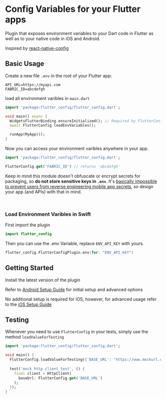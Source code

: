 # Config Variables for your Flutter apps

Plugin that exposes environment variables to your Dart code in Flutter as well as to your native code in iOS and Android.

Inspired by [react-native-config](https://github.com/luggit/react-native-config)

## Basic Usage

Create a new file `.env` in the root of your Flutter app:

```
API_URL=https://myapi.com
FABRIC_ID=abcdefgh
```

load all environment varibles in `main.dart`

```dart
import 'package:flutter_config/flutter_config.dart';

void main() async {
  WidgetsFlutterBinding.ensureInitialized(); // Required by FlutterConfig
  await FlutterConfig.loadEnvVariables();

  runApp(MyApp());
}
```

Now you can access your environment varibles anywhere in your app.

```dart
import 'package:flutter_config/flutter_config.dart';

FlutterConfig.get('FABRIC_ID') // returns 'abcdefgh'
```

Keep in mind this module doesn't obfuscate or encrypt secrets for packaging, so **do not store sensitive keys in `.env`**. It's [basically impossible to prevent users from reverse engineering mobile app secrets](https://rammic.github.io/2015/07/28/hiding-secrets-in-android-apps/), so design your app (and APIs) with that in mind.

<br/>

### Load Environment Varibles in Swift

First import the plugin
```Swift
import flutter_config
```
Then you can use the .env Variable, replace `ENV_API_KEY` with yours.
```Swift
flutter_config.FlutterConfigPlugin.env(for: "ENV_API_KEY")
```


## Getting Started

Install the latest version of the plugin

Refer to [Android Setup Guide](./doc/ANDROID.md) for initial setup and advanced options

No additional setup is required for iOS, however, for advanced usage refer to the [iOS Setup Guide](./doc/IOS.md)

## Testing

Whenever you need to use `FlutterConfig` in your tests, simply use the method `loadValueForTesting`

```dart
import 'package:flutter_config/flutter_config.dart';

void main() {
  FlutterConfig.loadValueForTesting({'BASE_URL': 'https://www.mockurl.com'});
  
  test('mock http client test', () {
    final client = HttpClient(
      baseUrl: FlutterConfig.get('BASE_URL')
    );
  });
}
```
